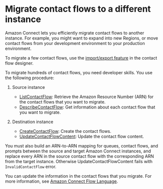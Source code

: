 # Migrate contact flows to a different instance<a name="migrate-contact-flows"></a>

Amazon Connect lets you efficiently migrate contact flows to another instance\. For example, you might want to expand into new Regions, or move contact flows from your development environment to your production environment\. 

To migrate a few contact flows, use the [import/export feature](contact-flow-import-export.md) in the contact flow designer\. 

To migrate hundreds of contact flows, you need developer skills\. You use the following procedure:

1. Source instance
   + [ListContactFlow](https://docs.aws.amazon.com/connect/latest/APIReference/API_ListContactFlows.html): Retrieve the Amazon Resource Number \(ARN\) for the contact flows that you want to migrate\.
   + [DescribeContactFlow](https://docs.aws.amazon.com/connect/latest/APIReference/API_DescribeContactFlow.html): Get information about each contact flow that you want to migrate\.

1. Destination instance
   + [CreateContactFlow](https://docs.aws.amazon.com/connect/latest/APIReference/API_CreateContactFlow.html): Create the contact flows\.
   + [UpdateContactFlowContent](https://docs.aws.amazon.com/connect/latest/APIReference/API_UpdateContactFlowContent.html): Update the contact flow content\.

You must also build an ARN\-to\-ARN mapping for queues, contact flows, and prompts between the source and target Amazon Connect instances, and replace every ARN in the source contact flow with the corresponding ARN from the target instance\. Otherwise UpdateContactFlowContent fails with `InvalidContactFlow` error\. 

You can update the information in the contact flows that you migrate\. For more information, see [Amazon Connect Flow Language](flow-language.md)\. 